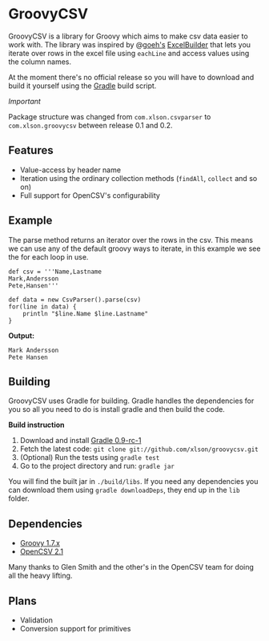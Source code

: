 # GroovyCSV

GroovyCSV is a library for Groovy which aims to make csv data
easier to work with. The library was inspired by @[goeh's](http://twitter.com/goeh)
[ExcelBuilder](http://www.technipelago.se/blog/?p=44) that lets you
iterate over rows in the excel file using `eachLine` and access values
using the column names.

At the moment there's no official release so you will have to download
and build it yourself using the [Gradle](http://www.gradle.org/) build
script.

*Important*

Package structure was changed from `com.xlson.csvparser` to
`com.xlson.groovycsv` between release 0.1 and 0.2.

## Features

* Value-access by header name
* Iteration using the ordinary collection methods (`findAll`, `collect`
  and so on)
* Full support for OpenCSV's configurability

## Example

The parse method returns an iterator over the rows in the csv. This
means we can use any of the default groovy ways to iterate, in this
example we see the for each loop in use.

    def csv = '''Name,Lastname
    Mark,Andersson
    Pete,Hansen'''

    def data = new CsvParser().parse(csv)
    for(line in data) {
        println "$line.Name $line.Lastname"
    }

**Output:**

    Mark Andersson
    Pete Hansen

## Building

GroovyCSV uses Gradle for building. Gradle handles the dependencies
for you so all you need to do is install gradle and then build the 
code. 

**Build instruction**

1. Download and install [Gradle 0.9-rc-1](http://www.gradle.org/downloads.html)
2. Fetch the latest code: `git clone git://github.com/xlson/groovycsv.git`
3. (Optional) Run the tests using `gradle test`
4. Go to the project directory and run: `gradle jar`

You will find the built jar in `./build/libs`. If you need any
dependencies you can download them using `gradle downloadDeps`, they
end up in the `lib` folder.

## Dependencies

* [Groovy 1.7.x](http://groovy.codehaus.org)
* [OpenCSV 2.1](http://opencsv.sourceforge.net/)

Many thanks to Glen Smith and the other's in the OpenCSV team for
doing all the heavy lifting.

## Plans

* Validation
* Conversion support for primitives
